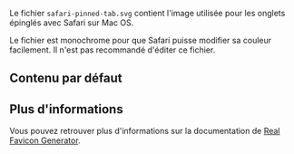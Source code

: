 Le fichier `safari-pinned-tab.svg` contient l'image utilisée pour les onglets épinglés avec Safari sur Mac OS.

<doc-alert type="info">
Le fichier est monochrome pour que Safari puisse modifier sa couleur facilement.
</doc-alert>

<doc-alert type="warning">
Il n'est pas recommandé d'éditer ce fichier.
</doc-alert>

## Contenu par défaut

<doc-image src="safari-pinned-tab.svg" alt="Le logo de l'Assurance Maladie" width="90%"></doc-image>

## Plus d'informations

Vous pouvez retrouver plus d'informations sur la documentation de [Real Favicon Generator](https://realfavicongenerator.net/faq).
